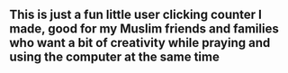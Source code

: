## This is just a fun little user clicking counter I made, good for my Muslim friends and families who want a bit of creativity while praying and using the computer at the same time
